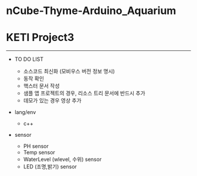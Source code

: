 # nCube-Thyme-Arduino_Aquarium
# KETI Project3
---
+ TO DO LIST
  + 소스코드 최신화 (모비우스 버전 정보 명시)
  + 동작 확인
  + 핵스터 문서 작성
  + 샘플 앱 프로젝트의 경우, 리소스 트리 문서에 반드시 추가
  + 데모가 있는 경우 영상 추가

+ lang/env
  + c++
+ sensor
  + PH sensor
  + Temp sensor
  + WaterLevel (wlevel, 수위) sensor
  + LED (조명,밝기) sensor
